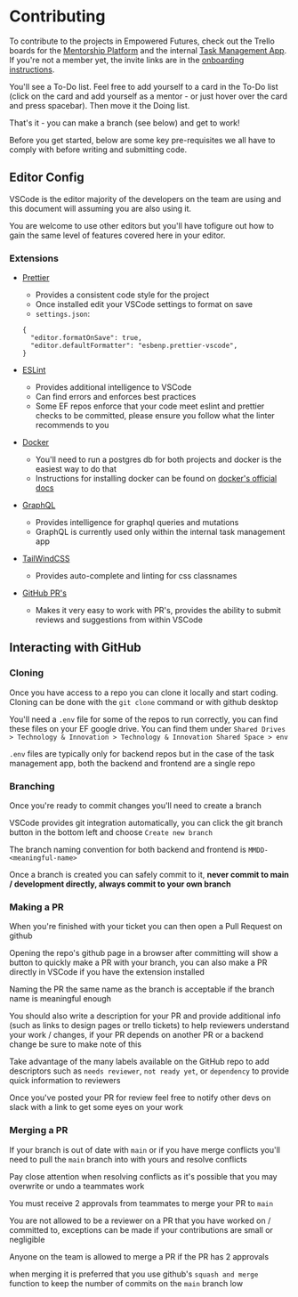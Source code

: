 # Contributing

To contribute to the projects in Empowered Futures, check out the Trello boards for the [Mentorship Platform](https://trello.com/b/YYDqebhj/mentorship-platform) and the internal [Task Management App](https://trello.com/b/eTfU1pUA/task-management-app). If you're not a member yet, the invite links are in the [onboarding instructions](https://github.com/empoweredfutures/ef-tech-docs/blob/main/onboarding.md).

You'll see a To-Do list. Feel free to add yourself to a card in the To-Do list (click on the card and add yourself as a mentor - or just hover over the card and press spacebar). Then move it the Doing list.

That's it - you can make a branch (see below) and get to work!

Before you get started, below are some key pre-requisites we all have to comply with before writing and submitting code.

## Editor Config

VSCode is the editor majority of the developers on the team are using and this document will assuming you are also using it.

You are welcome to use other editors but you'll have tofigure out how to gain the same level of features covered here in your editor.

### Extensions

- [Prettier](https://marketplace.visualstudio.com/items?itemName=esbenp.prettier-vscode)

  - Provides a consistent code style for the project
  - Once installed edit your VSCode settings to format on save
  - `settings.json`:

  ```
  {
    "editor.formatOnSave": true,
    "editor.defaultFormatter": "esbenp.prettier-vscode",
  }
  ```

- [ESLint](https://marketplace.visualstudio.com/items?itemName=dbaeumer.vscode-eslint)

  - Provides additional intelligence to VSCode
  - Can find errors and enforces best practices
  - Some EF repos enforce that your code meet eslint and prettier checks to be committed, please ensure you follow what the linter recommends to you

- [Docker](https://marketplace.visualstudio.com/items?itemName=ms-azuretools.vscode-docker)

  - You'll need to run a postgres db for both projects and docker is the easiest way to do that
  - Instructions for installing docker can be found on [docker's official docs](https://docs.docker.com/get-docker/)

- [GraphQL](https://marketplace.visualstudio.com/items?itemName=GraphQL.vscode-graphql)

  - Provides intelligence for graphql queries and mutations
  - GraphQL is currently used only within the internal task management app

- [TailWindCSS](https://marketplace.visualstudio.com/items?itemName=bradlc.vscode-tailwindcss)

  - Provides auto-complete and linting for css classnames

- [GitHub PR's](https://marketplace.visualstudio.com/items?itemName=GitHub.vscode-pull-request-github)
  - Makes it very easy to work with PR's, provides the ability to submit reviews and suggestions from within VSCode

## Interacting with GitHub

### Cloning

Once you have access to a repo you can clone it locally and start coding. Cloning can be done with the `git clone` command or with github desktop

You'll need a `.env` file for some of the repos to run correctly, you can find these files on your EF google drive. You can find them under `Shared Drives > Technology & Innovation > Technology & Innovation Shared Space > env`

`.env` files are typically only for backend repos but in the case of the task management app, both the backend and frontend are a single repo

### Branching

Once you're ready to commit changes you'll need to create a branch

VSCode provides git integration automatically, you can click the
git branch button in the bottom left and choose `Create new branch`

The branch naming convention for both backend and frontend is
`MMDD-<meaningful-name>`

Once a branch is created you can safely commit to it, **never commit to main / development directly, always commit to your own branch**

### Making a PR

When you're finished with your ticket you can then open a Pull Request on github

Opening the repo's github page in a browser after committing will show a button to quickly make a PR with your branch, you can also make a PR directly in VSCode if you have the extension installed

Naming the PR the same name as the branch is acceptable if the branch name is meaningful enough

You should also write a description for your PR and provide additional info (such as links to design pages or trello tickets) to help reviewers understand your work / changes, if your PR depends on another PR or a backend change be sure to make note of this

Take advantage of the many labels available on the GitHub repo to add descriptors such as `needs reviewer`, `not ready yet`, or `dependency` to provide quick information to reviewers

Once you've posted your PR for review feel free to notify other devs on slack with a link to get some eyes on your work

### Merging a PR

If your branch is out of date with `main` or if you have merge conflicts you'll need to pull the `main` branch into with yours and resolve conflicts

Pay close attention when resolving conflicts as it's possible that you may overwrite or undo a teammates work

You must receive 2 approvals from teammates to merge your PR to `main`

You are not allowed to be a reviewer on a PR that you have worked on / committed to, exceptions can be made if your contributions are small or negligible

Anyone on the team is allowed to merge a PR if the PR has 2 approvals

when merging it is preferred that you use github's `squash and merge` function to keep the number of commits on the `main` branch low
